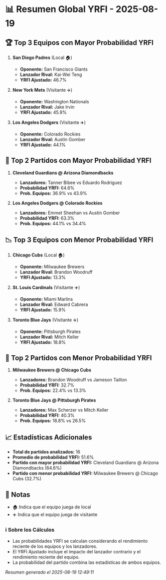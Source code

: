 # 📊 Resumen Global YRFI - 2025-08-19

## 🏆 Top 3 Equipos con Mayor Probabilidad YRFI

1. **San Diego Padres** (Local 🏠)
   - **Oponente:** San Francisco Giants
   - **Lanzador Rival:** Kai-Wei Teng
   - **YRFI Ajustado:** 46.7%

2. **New York Mets** (Visitante ✈️)
   - **Oponente:** Washington Nationals
   - **Lanzador Rival:** Jake Irvin
   - **YRFI Ajustado:** 45.9%

3. **Los Angeles Dodgers** (Visitante ✈️)
   - **Oponente:** Colorado Rockies
   - **Lanzador Rival:** Austin Gomber
   - **YRFI Ajustado:** 44.1%

## 🎯 Top 2 Partidos con Mayor Probabilidad YRFI

1. **Cleveland Guardians @ Arizona Diamondbacks**
   - **Lanzadores:** Tanner Bibee vs Eduardo Rodriguez
   - **Probabilidad YRFI:** 64.6%
   - **Prob. Equipos:** 36.9% vs 43.9%

2. **Los Angeles Dodgers @ Colorado Rockies**
   - **Lanzadores:** Emmet Sheehan vs Austin Gomber
   - **Probabilidad YRFI:** 63.3%
   - **Prob. Equipos:** 44.1% vs 34.4%

## 📉 Top 3 Equipos con Menor Probabilidad YRFI

1. **Chicago Cubs** (Local 🏠)
   - **Oponente:** Milwaukee Brewers
   - **Lanzador Rival:** Brandon Woodruff
   - **YRFI Ajustado:** 13.3%

2. **St. Louis Cardinals** (Visitante ✈️)
   - **Oponente:** Miami Marlins
   - **Lanzador Rival:** Edward Cabrera
   - **YRFI Ajustado:** 15.9%

3. **Toronto Blue Jays** (Visitante ✈️)
   - **Oponente:** Pittsburgh Pirates
   - **Lanzador Rival:** Mitch Keller
   - **YRFI Ajustado:** 18.8%

## 🛑 Top 2 Partidos con Menor Probabilidad YRFI

1. **Milwaukee Brewers @ Chicago Cubs**
   - **Lanzadores:** Brandon Woodruff vs Jameson Taillon
   - **Probabilidad YRFI:** 32.7%
   - **Prob. Equipos:** 22.4% vs 13.3%

2. **Toronto Blue Jays @ Pittsburgh Pirates**
   - **Lanzadores:** Max Scherzer vs Mitch Keller
   - **Probabilidad YRFI:** 40.3%
   - **Prob. Equipos:** 18.8% vs 26.5%

## 📈 Estadísticas Adicionales

- **Total de partidos analizados:** 16
- **Promedio de probabilidad YRFI:** 51.6%
- **Partido con mayor probabilidad YRFI:** Cleveland Guardians @ Arizona Diamondbacks (64.6%)
- **Partido con menor probabilidad YRFI:** Milwaukee Brewers @ Chicago Cubs (32.7%)

## 📝 Notas

- 🏠 Indica que el equipo juega de local
- ✈️ Indica que el equipo juega de visitante

### ℹ️ Sobre los Cálculos
- Las probabilidades YRFI se calculan considerando el rendimiento reciente de los equipos y los lanzadores.
- El YRFI Ajustado incluye el impacto del lanzador contrario y el rendimiento reciente del equipo.
- La probabilidad del partido combina las estadísticas de ambos equipos.

*Resumen generado el 2025-08-19 12:49:11*